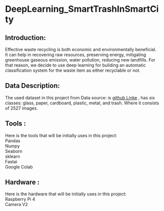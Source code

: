 # DeepLearning_SmartTrashInSmartCity

 ## Introduction:

Effective waste recycling is both economic and environmentally beneficial. It can help in recovering raw resources, preserving energy, mitigating greenhouse gaseous emission, water pollution, reducing new landfills. For that reason, we decide to use deep learning for building an automatic classification system for the waste item as either recyclable or not.

## Data Description:

The used dataset in this project from Data source: is [github Linke](https://github.com/MostefaBen/Trash-classification) , has six classes: glass, paper, cardboard, plastic, metal, and trash. Where it consists of 2527 images.

## Tools :

Here is the tools that will be initially uses in this project: </br>
Pandas  </br>
Numpy   </br>
Seaborn  </br>
sklearn  </br>
Fastai  </br>
Google Colab   </br>

## Hardware :  </br>

Here is the hardware that will be initially uses in this project:  </br>
Raspberry Pi 4  </br>
Camera V2  </br>




